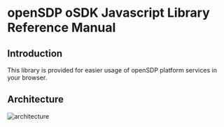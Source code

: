 # openSDP oSDK Javascript Library Reference Manual #

## Introduction ##

This library is provided for easier usage of openSDP platform services in your browser.

## Architecture ##

![architecture](images/teligentsdk.png)
